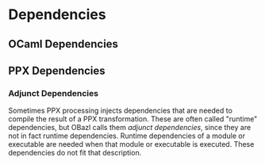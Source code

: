 Dependencies
============

<a name="ocaml_deps">OCaml Dependencies</a>
-------------------------------------------

<a name="ppx_deps">PPX Dependencies</a>
---------------------------------------

### <a name="adjunct_deps">Adjunct Dependencies</a>

Sometimes PPX processing injects dependencies that are needed to compile
the result of a PPX transformation. These are often called "runtime"
dependencies, but OBazl calls them *adjunct dependencies*, since they
are not in fact runtime dependencies. Runtime dependencies of a module
or executable are needed when that module or executable is executed.
These dependencies do not fit that description.
